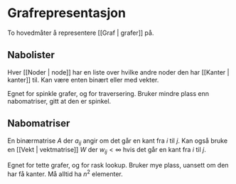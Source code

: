 # Grafrepresentasjon
To hovedmåter å representere [[Graf | grafer]] på.
## Nabolister
Hver [[Noder | node]] har en liste over hvilke andre noder den har [[Kanter | kanter]] til. Kan være enten binært eller med vekter.

Egnet for spinkle grafer, og for traversering. Bruker mindre plass enn nabomatriser, gitt at den er spinkel.

## Nabomatriser
En binærmatrise $A$ der $a_{ij}$ angir om det går en kant fra $i$ til $j$. Kan også bruke en [[Vekt | vektmatrise]] $W$ der $w_{ij} < \infty$ hvis det går en kant fra $i$ til $j$. 

Egnet for tette grafer, og for rask lookup. Bruker mye plass, uansett om den har få kanter. Må alltid ha $n^2$ elementer.
